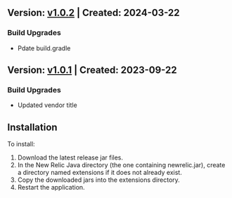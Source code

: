 ## Version: [v1.0.2](https://github.com/newrelic-experimental/newrelic-java-spring-rest/releases/tag/v1.0.2) | Created: 2024-03-22
### Build Upgrades
- Pdate build.gradle


## Version: [v1.0.1](https://github.com/newrelic-experimental/newrelic-java-spring-rest/releases/tag/v1.0.1) | Created: 2023-09-22
### Build Upgrades
- Updated vendor title


## Installation

To install:

1. Download the latest release jar files.
2. In the New Relic Java directory (the one containing newrelic.jar), create a directory named extensions if it does not already exist.
3. Copy the downloaded jars into the extensions directory.
4. Restart the application.   

